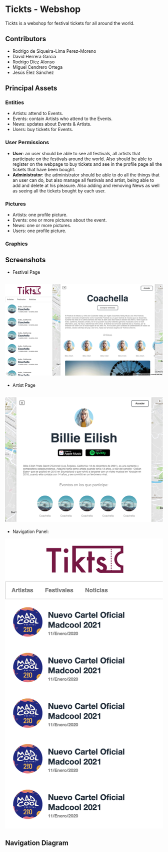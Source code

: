 # Tickts - Webshop

Tickts is a webshop for festival tickets for all around the world.

## Contributors

- Rodrigo de Siqueira-Lima Perez-Moreno
- David Herrera Garcia
- Rodrigo Díez Alonso
- Miguel Cendrero Ortega
- Jesús Élez Sánchez

## Principal Assets

### Entities

- Artists: attend to Events.
- Events: contain Artists who attend to the Events.
- News: updates about Events & Artists.
- Users: buy tickets for Events.

### User Permissions

- **User**: an user should be able to see all festivals, all artists that participate on the festivals around the world. Also should be able to register on the webpage to buy tickets and see in the profile page all the tickets that have been bought.
- **Administrator**: the administrator should be able to do all the things that an user can do, but also manage all festivals and artist, being able to add and delete at his pleasure.
Also adding and removing News as well as seeing all the tickets bought by each user.

### Pictures
- Artists: one profile picture.
- Events: one or more pictures about the event.
- News: one or more pictures.
- Users: one profile picture.

### Graphics

## Screenshots
- Festival Page

![ScreenShot 1](https://github.com/CodeURJC-DAW-2019-20/webapp13/blob/master/assets/ss1.png)
---

- Artist Page

![ScreenShot 2](https://github.com/CodeURJC-DAW-2019-20/webapp13/blob/master/assets/ss2.png)
---

- Navigation Panel:

![ScreenShot 3](https://github.com/CodeURJC-DAW-2019-20/webapp13/blob/master/assets/ss3.png)




## Navigation Diagram